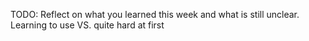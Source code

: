TODO: Reflect on what you learned this week and what is still unclear.
Learning to use VS. quite hard at first 